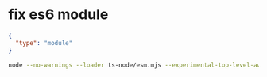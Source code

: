 # fix es6 module

```json
{
  "type": "module"
}
```

```sh
node --no-warnings --loader ts-node/esm.mjs --experimental-top-level-await index.ts
```
